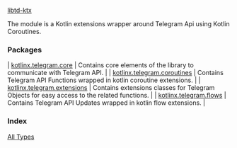 [libtd-ktx](./index.md)

The module is a Kotlin extensions wrapper around Telegram Api using Kotlin Coroutines.

### Packages

| [kotlinx.telegram.core](kotlinx.telegram.core/index.md) | Contains core elements of the library to communicate with Telegram API. |
| [kotlinx.telegram.coroutines](kotlinx.telegram.coroutines/index.md) | Contains Telegram API Functions wrapped in kotlin coroutine extensions. |
| [kotlinx.telegram.extensions](kotlinx.telegram.extensions/index.md) | Contains extensions classes for Telegram Objects for easy access to the related functions. |
| [kotlinx.telegram.flows](kotlinx.telegram.flows/index.md) | Contains Telegram API Updates wrapped in kotlin flow extensions. |

### Index

[All Types](alltypes/index.md)